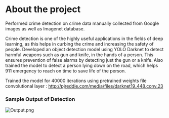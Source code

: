 # About the project
Performed crime detection on crime data manually collected from Google images as well as Imagenet database. 

Crime detection is one of the highly useful applications in the fields of deep learning, as this helps in curbing the crime and increasing the safety of people. Developed an object detection model using YOLO Darknet to detect harmful weapons such as gun and knife, in the hands of a person. This ensures prevention of false alarms by detecting just the gun or a knife. Also trained the model to detect a person lying down on the road, which helps 911 emergency to reach on time to save life of the person.  

Trained the model for 40000 iterations using pretrained weights file convolutional layer :  http://pjreddie.com/media/files/darknet19_448.conv.23

### Sample Output of Detection

![Output.png](https://user-images.githubusercontent.com/22230078/34093626-1ad26abc-e37e-11e7-9c49-34ccf00ee478.png)
